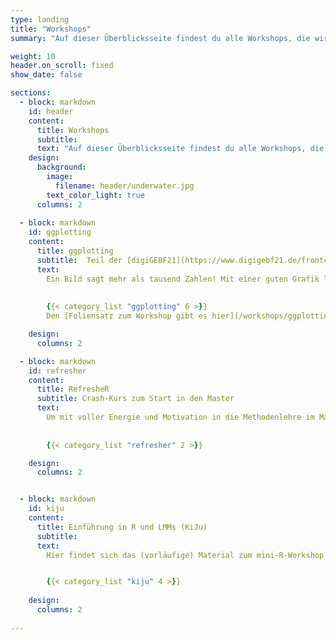 ```yaml
---
type: landing
title: "Workshops"
summary: "Auf dieser Überblicksseite findest du alle Workshops, die wir bereits gehalten haben. Diese behandeln nicht nur vertiefende Inhalte zu R, sondern auch verschiedene Anwendungsbereichen der Psychologie."

weight: 10
header.on_scroll: fixed
show_date: false

sections:
  - block: markdown
    id: header
    content:
      title: Workshops
      subtitle: 
      text: "Auf dieser Überblicksseite findest du alle Workshops, die wir bereits gehalten haben. Diese betreffen nicht nur vertiefende Inhalte zu R, sondern auch zu Informationen zu den verschiedenen Anwendungsbereichen der Psychologie. <br><br>"
    design:
      background:
        image:
          filename: header/underwater.jpg
        text_color_light: true
      columns: 2
      
  - block: markdown
    id: ggplotting
    content:
      title: ggplotting
      subtitle:  Teil der [digiGEBF21](https://www.digigebf21.de/frontend/index.php)
      text:
        Ein Bild sagt mehr als tausend Zahlen! Mit einer guten Grafik lassen sich viele Informationen übersichtlich darstellen, Sachverhalten schnell erkennen und auch an Laien komplizierte Datenlagen verständlich kommunizieren. Dabei ist eine gute Visualisierung nicht einfach. Komplexe Inhalte müssen klar, präzise und effizient dargestellt werden und sollen idealerweise auch noch hübsch aussehen. ggplot ist die R-Antwort auf diese Probleme und kann um diverse Aspekte - z.B. Animationen mit gganimate - erweitert werden!
        
        
        {{< category_list "ggplotting" 6 >}}
        Den [Foliensatz zum Workshop gibt es hier](/workshops/ggplotting/ggplotting-folien.pdf).

    design:
      columns: 2

  - block: markdown
    id: refresher
    content:
      title: RefresheR
      subtitle: Crash-Kurs zum Start in den Master
      text:
        Um mit voller Energie und Motivation in die Methodenlehre im Master starten zu können, bieten wir einen Crash-Kurs zur (Wieder-)Belebung der Grundkenntnisse in R an. Das Material dazu ist eine Zusammenfassung dessen, was in den [Bachelor-Kursen](/lehre/main) passiert ist.
        
        
        {{< category_list "refresher" 2 >}}

    design:
      columns: 2


  - block: markdown
    id: kiju
    content:
      title: Einführung in R und LMMs (KiJu)
      subtitle:  
      text:
        Hier findet sich das (vorläufige) Material zum mini-R-Workshop für die Abt. Kinder- und Jugendlichenpsychotherapie.


        {{< category_list "kiju" 4 >}}
        
    design:
      columns: 2
      
---
```



